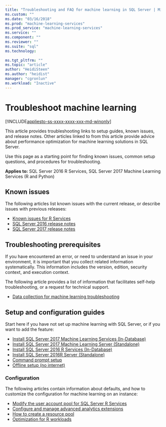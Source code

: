 ```yaml
---
title: "Troubleshooting and FAQ for machine learning in SQL Server | Microsoft Docs"
ms.custom: ""
ms.date: "03/16/2018"
ms.prod: "machine-learning-services"
ms.prod_service: "machine-learning-services"
ms.service: ""
ms.component: ""
ms.reviewer: ""
ms.suite: "sql"
ms.technology: 
  
ms.tgt_pltfrm: ""
ms.topic: "article"
author: "HeidiSteen"
ms.author: "heidist"
manager: "cgronlun"
ms.workload: "Inactive"
---
```


# Troubleshoot machine learning
[!INCLUDE[appliesto-ss-xxxx-xxxx-xxx-md-winonly](../includes/appliesto-ss-xxxx-xxxx-xxx-md-winonly.md)]

This article provides troubleshooting links to setup guides, known issues, and release notes. Other articles linked to from this article provide advice about performance optimization for machine learning solutions in SQL Server.

Use this page as a starting point for finding known issues, common setup questions, and procedures for troubleshooting.

**Applies to:** SQL Server 2016 R Services, SQL Server 2017 Machine Learning Services (R and Python)

## Known issues

The following articles list known issues with the current release, or describe issues with previous releases:

+ [Known issues for R Services](../advanced-analytics/known-issues-for-sql-server-machine-learning-services.md)
+ [SQL Server 2016 release notes](../sql-server/sql-server-2016-release-notes.md)
+ [SQL Server 2017 release notes](../sql-server/sql-server-2017-release-notes.md)

## Troubleshooting prerequisites

If you have encountered an error, or need to understand an issue in your environment, it is important that you collect related information systematically. This information includes the version, edition, security context, and execution context.

The following article provides a list of information that facilitates self-help troubleshooting, or a request for technical support.

+ [Data collection for machine learning troubleshooting](data-collection-ml-troubleshooting-process.md)

## Setup and configuration guides

Start here if you have not set up machine learning with SQL Server, or if you want to add the feature:

+ [Install SQL Server 2017 Machine Learning Services (In-Database)](install/sql-machine-learning-services-windows-install.md)
+ [Install SQL Server 2017 Machine Learning Server (Standalone)](install/sql-machine-learning-standalone-windows-install.md)
+ [Install SQL Server 2016 R Services (In-Database)](install/sql-r-services-windows-install.md)
+ [Install SQL Server 2016R Server (Standalone)](install/sql-r-standalone-windows-install.md)
+ [Command prompt setup](install/sql-ml-component-commandline-install.md)
+ [Offline setup (no internet)](install/sql-ml-component-install-without-internet-access.md)

### Configuration

The following articles contain information about defaults, and how to customize the configuration for machine learning on an instance:

+ [Modify the user account pool for SQL Server R Services](../advanced-analytics/r/modify-the-user-account-pool-for-sql-server-r-services.md)  
+ [Configure and manage advanced analytics extensions](../advanced-analytics/r/configure-manage-advanced-analytics-extensions.md)  
+ [How to create a resource pool](r/how-to-create-a-resource-pool-for-r.md)
+ [Optimization for R workloads](r/operationalizing-your-r-code.md)

